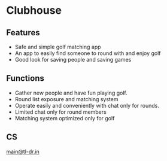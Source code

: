 # Clubhouse
## Features
- Safe and simple golf matching app
- An app to easily find someone to round with and enjoy golf
- Good look for saving people and saving games

## Functions
- Gather new people and have fun playing golf.
- Round list exposure and matching system
- Operate easily and conveniently with chat only for rounds.
- Limited chat only for round members
- Matching system optimized only for golf

## CS
main@tl-dr.in
